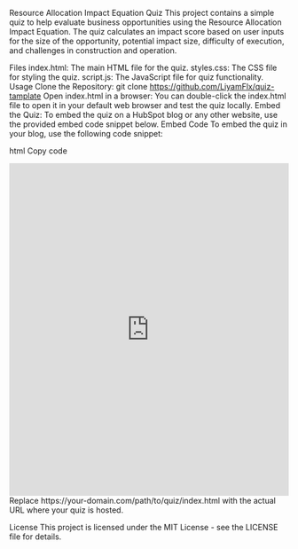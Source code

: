 Resource Allocation Impact Equation Quiz
This project contains a simple quiz to help evaluate business opportunities using the Resource Allocation Impact Equation. The quiz calculates an impact score based on user inputs for the size of the opportunity, potential impact size, difficulty of execution, and challenges in construction and operation.

Files
index.html: The main HTML file for the quiz.
styles.css: The CSS file for styling the quiz.
script.js: The JavaScript file for quiz functionality.
Usage
Clone the Repository: git clone https://github.com/LiyamFlx/quiz-tamplate
Open index.html in a browser: You can double-click the index.html file to open it in your default web browser and test the quiz locally.
Embed the Quiz: To embed the quiz on a HubSpot blog or any other website, use the provided embed code snippet below.
Embed Code
To embed the quiz in your blog, use the following code snippet:

html
Copy code
<iframe src="https://your-domain.com/path/to/quiz/index.html" width="100%" height="600px" frameborder="0"></iframe>
Replace https://your-domain.com/path/to/quiz/index.html with the actual URL where your quiz is hosted.

License
This project is licensed under the MIT License - see the LICENSE file for details.
